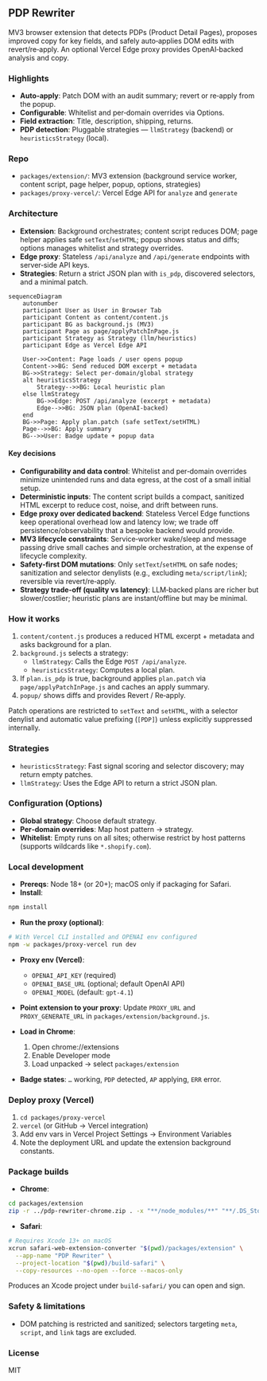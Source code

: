 ## PDP Rewriter

MV3 browser extension that detects PDPs (Product Detail Pages), proposes improved copy for key fields, and safely auto‑applies DOM edits with revert/re‑apply. An optional Vercel Edge proxy provides OpenAI‑backed analysis and copy.

### Highlights
- **Auto‑apply**: Patch DOM with an audit summary; revert or re‑apply from the popup.
- **Configurable**: Whitelist and per‑domain overrides via Options.
- **Field extraction**: Title, description, shipping, returns.
- **PDP detection**: Pluggable strategies — `llmStrategy` (backend) or `heuristicsStrategy` (local).

### Repo
- `packages/extension/`: MV3 extension (background service worker, content script, page helper, popup, options, strategies)
- `packages/proxy-vercel/`: Vercel Edge API for `analyze` and `generate`

### Architecture
- **Extension**: Background orchestrates; content script reduces DOM; page helper applies safe `setText`/`setHTML`; popup shows status and diffs; options manages whitelist and strategy overrides.
- **Edge proxy**: Stateless `/api/analyze` and `/api/generate` endpoints with server‑side API keys.
- **Strategies**: Return a strict JSON plan with `is_pdp`, discovered selectors, and a minimal patch.

```mermaid
sequenceDiagram
    autonumber
    participant User as User in Browser Tab
    participant Content as content/content.js
    participant BG as background.js (MV3)
    participant Page as page/applyPatchInPage.js
    participant Strategy as Strategy (llm/heuristics)
    participant Edge as Vercel Edge API

    User->>Content: Page loads / user opens popup
    Content->>BG: Send reduced DOM excerpt + metadata
    BG->>Strategy: Select per-domain/global strategy
    alt heuristicsStrategy
        Strategy-->>BG: Local heuristic plan
    else llmStrategy
        BG->>Edge: POST /api/analyze (excerpt + metadata)
        Edge-->>BG: JSON plan (OpenAI-backed)
    end
    BG->>Page: Apply plan.patch (safe setText/setHTML)
    Page-->>BG: Apply summary
    BG-->>User: Badge update + popup data
```

#### Key decisions
- **Configurability and data control**: Whitelist and per‑domain overrides minimize unintended runs and data egress, at the cost of a small initial setup.
- **Deterministic inputs**: The content script builds a compact, sanitized HTML excerpt to reduce cost, noise, and drift between runs.
- **Edge proxy over dedicated backend**: Stateless Vercel Edge functions keep operational overhead low and latency low; we trade off persistence/observability that a bespoke backend would provide.
- **MV3 lifecycle constraints**: Service‑worker wake/sleep and message passing drive small caches and simple orchestration, at the expense of lifecycle complexity.
- **Safety‑first DOM mutations**: Only `setText`/`setHTML` on safe nodes; sanitization and selector denylists (e.g., excluding `meta/script/link`); reversible via revert/re‑apply.
- **Strategy trade‑off (quality vs latency)**: LLM‑backed plans are richer but slower/costlier; heuristic plans are instant/offline but may be minimal.

### How it works
1) `content/content.js` produces a reduced HTML excerpt + metadata and asks background for a plan.
2) `background.js` selects a strategy:
   - `llmStrategy`: Calls the Edge `POST /api/analyze`.
   - `heuristicsStrategy`: Computes a local plan.
3) If `plan.is_pdp` is true, background applies `plan.patch` via `page/applyPatchInPage.js` and caches an apply summary.
4) `popup/` shows diffs and provides Revert / Re‑apply.

Patch operations are restricted to `setText` and `setHTML`, with a selector denylist and automatic value prefixing (`[PDP]`) unless explicitly suppressed internally.

### Strategies
- `heuristicsStrategy`: Fast signal scoring and selector discovery; may return empty patches.
- `llmStrategy`: Uses the Edge API to return a strict JSON plan.

### Configuration (Options)
- **Global strategy**: Choose default strategy.
- **Per‑domain overrides**: Map host pattern → strategy.
- **Whitelist**: Empty runs on all sites; otherwise restrict by host patterns (supports wildcards like `*.shopify.com`).

### Local development
- **Prereqs**: Node 18+ (or 20+); macOS only if packaging for Safari.
- **Install**:

```bash
npm install
```

- **Run the proxy (optional)**:

```bash
# With Vercel CLI installed and OPENAI env configured
npm -w packages/proxy-vercel run dev
```

- **Proxy env (Vercel)**:
  - `OPENAI_API_KEY` (required)
  - `OPENAI_BASE_URL` (optional; default OpenAI API)
  - `OPENAI_MODEL` (default: `gpt-4.1`)

- **Point extension to your proxy**: Update `PROXY_URL` and `PROXY_GENERATE_URL` in `packages/extension/background.js`.

- **Load in Chrome**:
  1) Open chrome://extensions
  2) Enable Developer mode
  3) Load unpacked → select `packages/extension`

- **Badge states**: `…` working, `PDP` detected, `AP` applying, `ERR` error.

### Deploy proxy (Vercel)
1) `cd packages/proxy-vercel`
2) `vercel` (or GitHub → Vercel integration)
3) Add env vars in Vercel Project Settings → Environment Variables
4) Note the deployment URL and update the extension background constants.

### Package builds
- **Chrome**:

```bash
cd packages/extension
zip -r ../pdp-rewriter-chrome.zip . -x "**/node_modules/**" "**/.DS_Store"
```

- **Safari**:

```bash
# Requires Xcode 13+ on macOS
xcrun safari-web-extension-converter "$(pwd)/packages/extension" \
  --app-name "PDP Rewriter" \
  --project-location "$(pwd)/build-safari" \
  --copy-resources --no-open --force --macos-only
```

Produces an Xcode project under `build-safari/` you can open and sign.

### Safety & limitations
- DOM patching is restricted and sanitized; selectors targeting `meta`, `script`, and `link` tags are excluded.

### License
MIT
